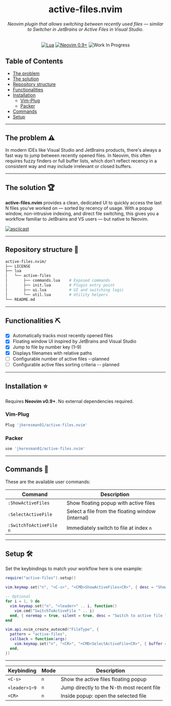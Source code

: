 <div align="center">

  <h1>active-files.nvim</h1>
  <h6>Neovim plugin that allows switching between recently used files — similar to <em>Switcher</em> in JetBrains or <em>Active Files</em> in Visual Studio.</h6>

[![Lua](https://img.shields.io/badge/Lua-blue.svg?style=for-the-badge&logo=lua)](http://www.lua.org)
[![Neovim 0.9+](https://img.shields.io/badge/Neovim%200.9+-green.svg?style=for-the-badge&logo=neovim)](https://neovim.io)
![Work In Progress](https://img.shields.io/badge/Work%20In%20Progress-orange?style=for-the-badge)

</div>

## Table of Contents

- [The problem](#problem)
- [The solution](#solution)
- [Repository structure](#repo)
- [Functionalities](#functionalities)
- [Installation](#installation)
    - [Vim-Plug](#vimplug)
    - [Packer](#packer)
- [Commands](#commands)
- [Setup](#setup)

---

## The problem :warning: <a name="problem"></a>

In modern IDEs like Visual Studio and JetBrains products, there's always a fast way to jump between recently opened files. In Neovim, this often requires fuzzy finders or full buffer lists, which don’t reflect recency in a consistent way and may include irrelevant or closed buffers.

---

## The solution :trophy: <a name="solution"></a>

**active-files.nvim** provides a clean, dedicated UI to quickly access the last N files you've worked on — sorted by recency of usage. With a popup window, non-intrusive indexing, and direct file switching, this gives you a workflow familiar to JetBrains and VS users — but native to Neovim.

[![asciicast](https://asciinema.org/a/1Gnp274hSDNpdkfnWerxj2sF0.svg)](https://asciinema.org/a/1Gnp274hSDNpdkfnWerxj2sF0)

---

## Repository structure :open_file_folder: <a name="repo"></a>

```bash
active-files.nvim/
├── LICENSE
├── lua
│   └── active-files
│       ├── commands.lua    # Exposed commands
│       ├── init.lua        # Plugin entry point
│       ├── ui.lua          # UI and switching logic
│       └── util.lua        # Utility helpers
└── README.md
```

---

## Functionalities :pick: <a name="functionalities"></a>

- [x] Automatically tracks most recently opened files
- [x] Floating window UI inspired by JetBrains and Visual Studio
- [x] Jump to file by number key (1–9)
- [x] Displays filenames with relative paths
- [ ] Configurable number of active files --planned
- [ ] Configurable active files sorting criteria -- planned

---

## Installation :star: <a name="installation"></a>

Requires **Neovim v0.9+**. No external dependencies required.

### Vim-Plug <a name="vimplug"></a>

```lua
Plug 'jkeresman01/active-files.nvim'
```

### Packer <a name="packer"></a>

```lua
use 'jkeresman01/active-files.nvim'
```

---

## Commands :wrench: <a name="commands"></a>

These are the available user commands:

| Command                | Description                                      |
|------------------------|--------------------------------------------------|
| `:ShowActiveFiles`     | Show floating popup with active files            |
| `:SelectActiveFile`    | Select a file from the floating window (internal)|
| `:SwitchToActiveFile n`| Immediately switch to file at index `n`          |

---

## Setup :hammer_and_wrench: <a name="setup"></a>

Set the keybindings to match your workflow here is one example:

```lua
require("active-files").setup()

vim.keymap.set("n", "<C-s>", "<CMD>ShowActiveFiles<CR>", { desc = "Show active files" })

-- Optional 
for i = 1, 9 do
  vim.keymap.set("n", "<leader>" .. i, function()
    vim.cmd("SwitchToActiveFile " .. i)
  end, { noremap = true, silent = true, desc = "Switch to active file " .. i })
end

vim.api.nvim_create_autocmd("FileType", {
  pattern = "active-files",
  callback = function(args)
    vim.keymap.set("n", "<CR>", "<CMD>SelectActiveFile<CR>", { buffer = args.buf, silent = true })
  end,
})

```
---

| Keybinding      | Mode | Description                                  |
|------------------|------|----------------------------------------------|
| `<C-s>`          | `n`  | Show the active files floating popup         |
| `<leader>1`–`9`  | `n`  | Jump directly to the N-th most recent file   |
| `<CR>`           | `n`  | Inside popup: open the selected file         |
